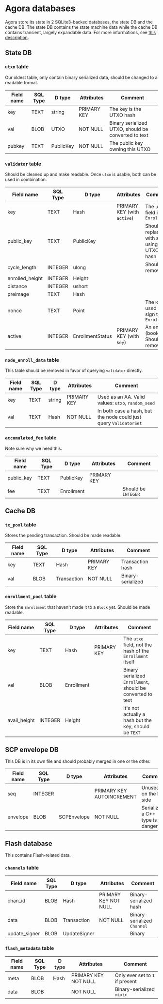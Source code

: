 # Agora databases

Agora store its state in 2 SQLite3-backed databases, the state DB and the cache DB.
The state DB contains the state machine data while the cache DB contains transient,
largely expandable data.
For more informations, see [this description](https://github.com/bosagora/agora/blob/8228bcb77f2808722e30be8c84f578b354e9fd3c/source/agora/node/FullNode.d#L138-L168).

## State DB

### `utxo` table

Our oldest table, only contain binary serialized data, should be changed to a readable format.

| Field name | SQL Type | D type    | Attributes  | Comment                                                |
|------------|----------|-----------|-------------|--------------------------------------------------------|
| key        | TEXT     | string    | PRIMARY KEY | The key is the UTXO hash                               |
| val        | BLOB     | UTXO      | NOT NULL    | Binary serialized UTXO, should be converted to text    |
| pubkey     | TEXT     | PublicKey | NOT NULL    | The public key owning this UTXO                        |


### `validator` table

Should be cleaned up and make readable. Once `utxo` is usable, both can be used in combination.

| Field name      | SQL Type | D type           | Attributes                  | Comment                                            |
|-----------------|----------|------------------|-----------------------------|----------------------------------------------------|
| key             | TEXT     | Hash             | PRIMARY KEY (with `active`) | The `utxo` field in the `Enrollment`               |
| public_key      | TEXT     | PublicKey        |                             | Should be replaced with a join using the UTXO hash |
| cycle_length    | INTEGER  | ulong            |                             | Should be removed.                                 |
| enrolled_height | INTEGER  | Height           |                             |                                                    |
| distance        | INTEGER  | ushort           |                             |                                                    |
| preimage        | TEXT     | Hash             |                             |                                                    |
| nonce           | TEXT     | Point            |                             | The `R` used to sign the `Enrollment`              |
| active          | INTEGER  | EnrollmentStatus | PRIMARY KEY (with `key`)    | An enum (boolean). Should be removed.              |

### `node_enroll_data` table

This table should be removed in favor of querying `validator` directly.

| Field name | SQL Type | D type | Attributes  | Comment                                                           |
|------------|----------|--------|-------------|-------------------------------------------------------------------|
| key        | TEXT     | string | PRIMARY KEY | Used as an AA. Valid values: `utxo`, `random_seed`                |
| val        | TEXT     | Hash   | NOT NULL    | In both case a hash, but the node could just query `ValidatorSet` |


### `accumulated_fee` table

Note sure why we need this.

| Field name | SQL Type | D type     | Attributes  | Comment             |
|------------|----------|------------|-------------|---------------------|
| public_key | TEXT     | PublicKey  | PRIMARY KEY |                     |
| fee        | TEXT     | Enrollment |             | Should be `INTEGER` |

## Cache DB

### `tx_pool` table

Stores the pending transaction. Should be made readable.

| Field name | SQL Type | D type      | Attributes  | Comment           |
|------------|----------|-------------|-------------|-------------------|
| key        | TEXT     | Hash        | PRIMARY KEY | Transaction hash  |
| val        | BLOB     | Transaction | NOT NULL    | Binary-serialized |

### `enrollment_pool` table

Store the `Enrollment` that haven't made it to a `Block` yet. Should be made readable.

| Field name   | SQL Type | D type     | Attributes  | Comment                                                     |
|--------------|----------|------------|-------------|-------------------------------------------------------------|
| key          | TEXT     | Hash       | PRIMARY KEY | The `utxo` field, not the hash of the `Enrollment` itself   |
| val          | BLOB     | Enrollment |             | Binary serialized `Enrollment`, should be converted to text |
| avail_height | INTEGER  | Height     |             | It's not actually a hash but the key, should be `TEXT`      |


## SCP envelope DB

This DB is in its own file and should probably merged in one or the other.

| Field name | SQL Type | D type      | Attributes                | Comment                             |
|------------|----------|-------------|---------------------------|-------------------------------------|
| seq        | INTEGER  |             | PRIMARY KEY AUTOINCREMENT | Unused on the D side                |
| envelope   | BLOB     | SCPEnvelope | NOT NULL                  | Serializing a C++ type is dangerous |


## Flash database

This contains Flash-related data.

### `channels` table

| Field name    | SQL Type | D type       | Attributes           | Comment                     |
|---------------|----------|--------------|----------------------|-----------------------------|
| chan_id       | BLOB     | Hash         | PRIMARY KEY NOT NULL | Binary-serialized hash      |
| data          | BLOB     | Transaction  | NOT NULL             | Binary-serialized `Channel` |
| update_signer | BLOB     | UpdateSigner |                      | Binary                      |


### `flash_metadata` table

| Field name | SQL Type | D type | Attributes           | Comment                         |
|------------|----------|--------|----------------------|---------------------------------|
| meta       | BLOB     | Hash   | PRIMARY KEY NOT NULL | Only ever set to `1` if present |
| data       | BLOB     |        | NOT NULL             | Binary-serialized `mixin`       |
